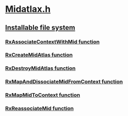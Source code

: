 # [Midatlax.h](index.md)
## [Installable file system](../_ifsk/index.md)
### [RxAssociateContextWithMid function](../midatlax/nf-midatlax-rxassociatecontextwithmid.md)
### [RxCreateMidAtlas function](../midatlax/nf-midatlax-rxcreatemidatlas.md)
### [RxDestroyMidAtlas function](../midatlax/nf-midatlax-rxdestroymidatlas.md)
### [RxMapAndDissociateMidFromContext function](../midatlax/nf-midatlax-rxmapanddissociatemidfromcontext.md)
### [RxMapMidToContext function](../midatlax/nf-midatlax-rxmapmidtocontext.md)
### [RxReassociateMid function](../midatlax/nf-midatlax-rxreassociatemid.md)

